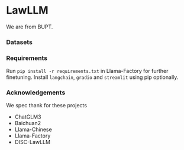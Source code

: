 # LawLLM
We are from BUPT.

### 

### Datasets


### Requirements
Run `pip install -r requirements.txt` in Llama-Factory for further finetuning.
Install `langchain`, `gradio` and `streamlit` using pip optionally.

### Acknowledgements
We spec thank for these projects
- ChatGLM3
- Baichuan2
- Llama-Chinese
- Llama-Factory
- DISC-LawLLM
